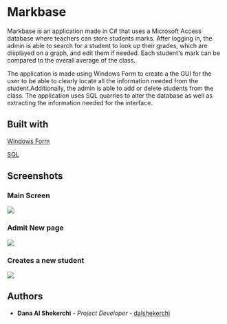 # Markbase
Markbase is an application made in C# that uses a Microsoft Access database where teachers can store students marks. After logging in, the admin is able to search for a student to look up their grades, which are displayed on a graph, and edit them if needed. Each student's mark can be compared to the overall average of the class. 

The application is made using Windows Form to create a the GUI for the user to be able to clearly locate all the information needed from the student.Additionally, the admin is able to add or delete students from the class. The application uses SQL quarries to alter the database as well as extracting the information needed for the interface.


## Built with
[Windows Form](https://docs.microsoft.com/en-us/dotnet/desktop/winforms/?view=netdesktop-5.0)

[SQL](https://www.microsoft.com/en-ca/sql-server/sql-server-downloads)
## Screenshots

### Main Screen
![](https://i.imgur.com/SU8qb23.png)
### Admit New page
![](https://i.imgur.com/l7QamHL.png)
### Creates a new student
![](https://i.imgur.com/Uq95wb0.png)

## Authors
* **Dana Al Shekerchi** - *Project Developer* - [dalshekerchi](https://github.com/dalshekerchi)
